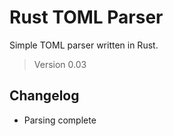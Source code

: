 # Rust TOML Parser

Simple TOML parser written in Rust.

> Version 0.03

## Changelog

- Parsing complete